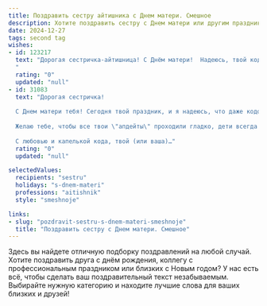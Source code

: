 ```yaml
---
title: Поздравить сестру айтишника с Днем матери. Смешное
description: Хотите поздравить сестру с Днем матери или другим праздником? Наш ИИ создаст незабываемое поздравление, а вы обязательно выделитесь среди других.  
date: 2024-12-27
tags: second tag
wishes:
- id: 123217
  text: "Дорогая сестричка-айтишница! С Днём матери!  Надеюсь, твой код материнской любви работает без багов и выдает только позитивные эмоции.  Пусть твой домашний сервер (то есть, дети) всегда онлайн и радуют тебя стабильной работой, а не зависаниями и blue screen'ами!  Пусть праздничный день будет без ошибок 404 —  только счастье и радость!
  "
  rating: "0"
  updated: "null"
- id: 31083
  text: "Дорогая сестричка!
  
  С Днем матери тебя! Сегодня твой праздник, и я надеюсь, что даже кодовые ошибки не помешают тебе отлично провести этот день! Ты — не просто мама, ты — настоящая айтишная супергероиня, способная исправить любой сбой на любом уровне: от нераскрывающихся игрушек до капризов нашего собственного сервера!
  
  Желаю тебе, чтобы все твои \"апдейты\" проходили гладко, дети всегда \"загружались\" в хорошее настроение, а \"системные сбои\" обходили стороной! Пусть твой дом будет заполнен радостью, как память на жестком диске, а каждый день дарит новые яркие \"модули\" счастья и любви!
  
  С любовью и капелькой кода, твой (или ваша)…"
  rating: "0"
  updated: "null"

selectedValues:
  recipients: "sestru"
  holidays: "s-dnem-materi"
  professions: "aitishnik"
  style: "smeshnoje"

links:
- slug: "pozdravit-sestru-s-dnem-materi-smeshnoje"
  title: "Поздравить сестру с Днем матери. Смешное"
---
```


Здесь вы найдете отличную подборку поздравлений на любой случай.
Хотите поздравить друга с днём рождения, коллегу с профессиональным праздником или близких с Новым годом? У нас есть всё, чтобы сделать ваш поздравительный текст незабываемым. Выбирайте нужную категорию и находите лучшие слова для ваших близких и друзей!
